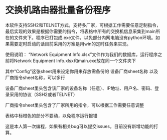 # 交换机路由器批量备份程序

本软件支持SSH2和TELNET方式，支持多厂家，可根据工作需要任意定制指令，最后实现的效果是根据你需要的指令，将表格中所有的交换机信息采集到main所在的文件夹下。程序已打包成.exe文件，以免部分内网电脑没有python环境。如果需要定时启动的话目前采用的方案是用win的定时任务来实现。

使用说明：
“Network Equipment Info.xlsx”文件作为我们的数据库，运行程序之前将Network Equipment Info.xlsx和main.exe放在同一个文件夹下

其中“Config”这张sheet用来设定你用来存放需备份的 设备厂商sheet名称 以及 厂商指令sheet名称，可以多行

设备厂商sheet里头包含该厂家的设备名称（任意）、IP地址、用户名、密码、登录采用的协议（SSH2或者TELNET）

厂商指令sheet里头包含了厂家所用的指令，可以根据工作需要任意调整

表格中标橙色的部分不要动，以免程序运行报错




这是本人第一次编程，如果有相关bug可以提交issues，目前没有新增功能的打算。


